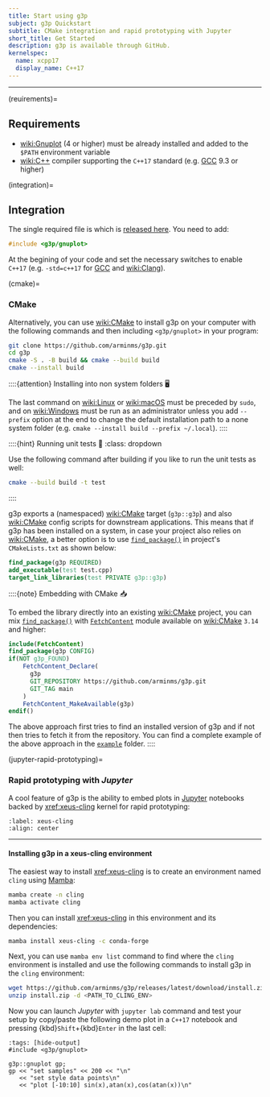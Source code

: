 ```yaml
---
title: Start using g3p
subject: g3p Quickstart
subtitle: CMake integration and rapid prototyping with Jupyter
short_title: Get Started
description: g3p is available through GitHub.
kernelspec:
  name: xcpp17
  display_name: C++17
---
```

---
(reuirements)=
## Requirements

- <wiki:Gnuplot> (4 or higher) must be already installed and added to the `$PATH` environment variable
- <wiki:C++> compiler supporting the `C++17` standard (e.g. [GCC](wiki:GNU_Compiler_Collection) 9.3 or higher)

(integration)=
## Integration

The single required file is [](https://github.com/arminms/g3p/blob/main/include/g3p/gnuplot) which is [released here](https://github.com/arminms/g3p/releases). You need to add:

```cpp
#include <g3p/gnuplot>
```

At the begining of your code and set the necessary switches to enable `C++17` (e.g. `-std=c++17` for [GCC](wiki:GNU_Compiler_Collection) and <wiki:Clang>).

(cmake)=
### CMake

Alternatively, you can use <wiki:CMake> to install g3p on your computer with the following commands and then including `<g3p/gnuplot>` in your program:

```bash
git clone https://github.com/arminms/g3p.git
cd g3p
cmake -S . -B build && cmake --build build
cmake --install build
```

::::{attention} Installing into non system folders 🖥️

The last command on <wiki:Linux> or <wiki:macOS> must be preceded by `sudo`, and on <wiki:Windows> must be run as an administrator unless you add `--prefix` option at the end to change the default installation path to a none system folder (e.g. `cmake --install build --prefix ~/.local`).
::::

::::{hint} Running unit tests 🧪
:class: dropdown

Use the following command after building if you like to run the unit tests as well:

```bash
cmake --build build -t test
```
::::

g3p exports a (namespaced) <wiki:CMake> target (`g3p::g3p`) and also <wiki:CMake> config scripts for downstream applications. This means that if g3p has been installed on a system, in case your project also relies on <wiki:CMake>, a better option is to use [`find_package()`](xref:cmake#command/find_package) in project's `CMakeLists.txt` as shown below:

```cmake
find_package(g3p REQUIRED)
add_executable(test test.cpp)
target_link_libraries(test PRIVATE g3p::g3p)
```

::::{note} Embedding with CMake 📥

To embed the library directly into an existing <wiki:CMake> project, you can mix [`find_package()`](xref:cmake#command/find_package) with [`FetchContent`](xref:cmake#module/FetchContent) module available on <wiki:CMake> `3.14` and higher:

```cmake
include(FetchContent)
find_package(g3p CONFIG)
if(NOT g3p_FOUND)
    FetchContent_Declare(
      g3p
      GIT_REPOSITORY https://github.com/arminms/g3p.git
      GIT_TAG main
    )
    FetchContent_MakeAvailable(g3p)
endif()
```

The above approach first tries to find an installed version of g3p and if not
then tries to fetch it from the repository. You can find a complete
example of the above approach in the [`example`](https://github.com/arminms/g3p/blob/main/example/CMakeLists.txt#L5-L19) folder.
::::

(jupyter-rapid-prototyping)=
### Rapid prototyping with *Jupyter*
A cool feature of g3p is the ability to embed plots in [Jupyter](wiki:Project_Jupyter) notebooks backed by <xref:xeus-cling> kernel for rapid prototyping:

```{image} ./images/xeus-cling.png
:label: xeus-cling
:align: center
```
---
#### Installing g3p in a xeus-cling environment
The easiest way to install <xref:xeus-cling> is to create an environment named `cling` using [Mamba](xref:mamba#installation/mamba-installation):
```bash
mamba create -n cling
mamba activate cling
```
Then you can install <xref:xeus-cling> in this environment and its dependencies:
```bash
mamba install xeus-cling -c conda-forge
```
Next, you can use `mamba env list` command to find where the `cling` environment is installed and use the following commands to install g3p in the `cling` environment:
```bash
wget https://github.com/arminms/g3p/releases/latest/download/install.zip
unzip install.zip -d <PATH_TO_CLING_ENV>
```
Now you can launch *Jupyter* with `jupyter lab` command and test your setup by copy/paste the following demo plot in a `C++17` notebook and pressing {kbd}`Shift`+{kbd}`Enter` in the last cell:

```{code-cell} cpp
:tags: [hide-output]
#include <g3p/gnuplot>

g3p::gnuplot gp;
gp << "set samples" << 200 << "\n"
   << "set style data points\n"
   << "plot [-10:10] sin(x),atan(x),cos(atan(x))\n"
```
